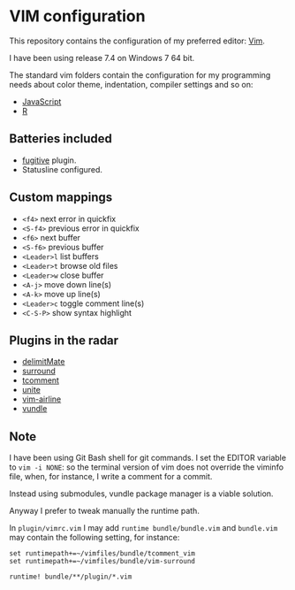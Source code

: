 VIM configuration
=================

This repository contains the configuration of my preferred editor:
[Vim](http://www.vim.org/).

I have been using release 7.4 on Windows 7 64 bit.

The standard vim folders contain the configuration for my programming needs
about color theme, indentation, compiler settings and so on:

- [JavaScript](http://nodejs.org/)
- [R](http://www.r-project.org/)


## Batteries included

- [fugitive](https://github.com/tpope/vim-fugitive) plugin.
- Statusline configured.

## Custom mappings

- `<f4>` next error in quickfix
- `<S-f4>` previous error in quickfix
- `<f6>` next buffer
- `<S-f6>` previous buffer
- `<Leader>l` list buffers
- `<Leader>t` browse old files
- `<Leader>w` close buffer
- `<A-j>` move down line(s)
- `<A-k>` move up line(s)
- `<Leader>c` toggle comment line(s)
- `<C-S-P>` show syntax highlight


## Plugins in the radar

- [delimitMate](https://github.com/Raimondi/delimitMate)
- [surround](https://github.com/tpope/vim-surround)
- [tcomment](https://github.com/tomtom/tcomment_vim)
- [unite](https://github.com/Shougo/unite.vim)
- [vim-airline](https://github.com/bling/vim-airline)
- [vundle](https://github.com/gmarik/vundle)

Note
----

I have been using Git Bash shell for git commands. I set the EDITOR variable to
`vim -i NONE`: so the terminal version of vim does not override the viminfo
file, when, for instance, I write a comment for a commit.

Instead using submodules, vundle package manager is a viable solution.

Anyway I prefer to tweak manually the runtime path.

In `plugin/vimrc.vim` I may add `runtime bundle/bundle.vim` and `bundle.vim` may contain the following setting, for instance:

```
set runtimepath+=~/vimfiles/bundle/tcomment_vim
set runtimepath+=~/vimfiles/bundle/vim-surround

runtime! bundle/**/plugin/*.vim
```
